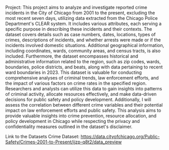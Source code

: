 Project:
This project aims to analyze and investigate reported crime incidents in the City of Chicago from 2001 to the present, excluding the most recent seven days, utilizing data extracted from the Chicago Police Department's CLEAR system. It includes various attributes, each serving a specific purpose in describing these incidents and their contexts. The dataset covers details such as case numbers, dates, locations, types of crimes, descriptions of incidents, and whether arrests were made or if the incidents involved domestic situations. Additional geographical information, including coordinates, wards, community areas, and census tracts, is also included. Furthermore, the dataset encompasses historical and administrative information related to the region, such as zip codes, wards, boundaries, police districts, and beats, along with data pertaining to recent ward boundaries in 2023. This dataset is valuable for conducting comprehensive analyses of criminal trends, law enforcement efforts, and the impact of various factors on crime rates in the specified region. Researchers and analysts can utilize this data to gain insights into patterns of criminal activity, allocate resources effectively, and make data-driven decisions for public safety and policy development. Additionally, I will assess the correlation between different crime variables and their potential impact on law enforcement efforts and public safety. This analysis aims to provide valuable insights into crime prevention, resource allocation, and policy development in Chicago while respecting the privacy and confidentiality measures outlined in the dataset's disclaimer.

Link to the Datasets
Crime Dataset: https://data.cityofchicago.org/Public-Safety/Crimes-2001-to-Present/ijzp-q8t2/data_preview

